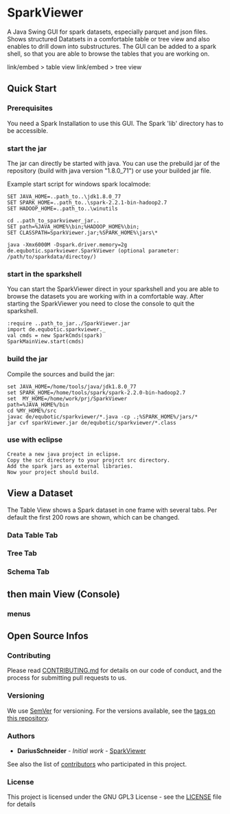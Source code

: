 # SparkViewer

A Java Swing GUI for spark datasets, especially parquet and json files.
Shows structured Datatsets in a comfortable table or tree view and also enables to drill down into substructures.
The GUI can be added to a spark shell, so that you are able to browse the tables that you are working on.

link/embed > table view
link/embed > tree view

## Quick Start
### Prerequisites
You need a Spark Installation to use this GUI.
The Spark 'lib' directory has to be accessible.

### start the jar

The jar can directly be started with java.
You can use the prebuild jar of the repository (build with java version "1.8.0_71") or use your builded jar file.

Example start script for windows spark localmode:
```
SET JAVA_HOME=..path_to..\jdk1.8.0_77
SET SPARK_HOME=..path_to..\spark-2.2.1-bin-hadoop2.7
SET HADOOP_HOME=..path_to..\winutils

cd ..path_to_sparkviewer_jar..
SET path=%JAVA_HOME%\bin;%HADOOP_HOME%\bin;
SET CLASSPATH=SparkViewer.jar;%SPARK_HOME%\jars\*

java -Xmx6000M -Dspark.driver.memory=2g de.equbotic.sparkviewer.SparkViewer (optional parameter: /path/to/sparkdata/directoy/)
```

### start in the sparkshell

You can start the SparkViewer direct in your sparkshell and you are able to browse the datasets you are working with in a comfortable way.
After starting the SparkViewer you need to close the console to quit the sparkshell.
```
:require ..path_to_jar../SparkViewer.jar
import de.equbotic.sparkviewer._
val cmds = new SparkCmds(spark)
SparkMainView.start(cmds)
```
### build the jar

Compile the sources and build the jar:
```
set JAVA_HOME=/home/tools/java/jdk1.8.0_77
set SPARK_HOME=/home/tools/spark/spark-2.2.0-bin-hadoop2.7
set  MY_HOME=/home/work/prj/SparkViewer
path=%JAVA_HOME%/bin
cd %MY_HOME%/src
javac de/equbotic/sparkviewer/*.java -cp .;%SPARK_HOME%/jars/*
jar cvf sparkViewer.jar de/equbotic/sparkviewer/*.class
```
### use with eclipse
```
Create a new java project in eclipse.
Copy the scr directory to your projrct src directory.
Add the spark jars as external libraries.
Now your project should build.
```
## View a Dataset

The Table View shows a Spark dataset in one frame with several tabs.
Per default the first 200 rows are shown, which can be changed.

### Data Table Tab

### Tree Tab

### Schema Tab


## then main View (Console)

### menus


## Open Source Infos

### Contributing

Please read [CONTRIBUTING.md](https://gist.github.com/PurpleBooth/b24679402957c63ec426) for details on our code of conduct, and the process for submitting pull requests to us.

### Versioning

We use [SemVer](http://semver.org/) for versioning. For the versions available, see the [tags on this repository](https://github.com/DariusSchneider/SparkViewer/tags).

### Authors

* **DariusSchneider** - *Initial work* - [SparkViewer](https://github.com/DariusSchneider/SparkViewer)

See also the list of [contributors](https://github.com/DariusSchneider/SparkViewer/contributors) who participated in this project.

### License

This project is licensed under the GNU GPL3 License - see the [LICENSE](LICENSE) file for details
